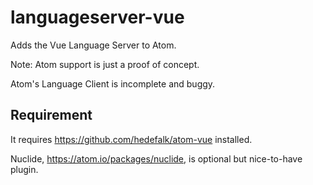 # languageserver-vue

Adds the Vue Language Server to Atom.

Note: Atom support is just a proof of concept.

Atom's Language Client is incomplete and buggy.

Requirement
-------

It requires https://github.com/hedefalk/atom-vue installed.

Nuclide, https://atom.io/packages/nuclide, is optional but nice-to-have plugin.
